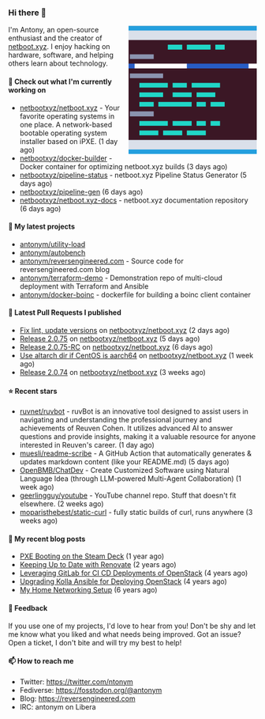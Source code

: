 
### Hi there 👋

<img align="right" src="https://raw.githubusercontent.com/antonym/antonym/master/assets/nbxyz.png" width="260">

I'm Antony, an open-source enthusiast and the creator of [netboot.xyz](https://netboot.xyz). I enjoy 
hacking on hardware, software, and helping others learn about technology. 

#### 👷 Check out what I'm currently working on

- [netbootxyz/netboot.xyz](https://github.com/netbootxyz/netboot.xyz) - Your favorite operating systems in one place.  A network-based bootable operating system installer based on iPXE. (1 day ago)
- [netbootxyz/docker-builder](https://github.com/netbootxyz/docker-builder) - Docker container for optimizing netboot.xyz builds (3 days ago)
- [netbootxyz/pipeline-status](https://github.com/netbootxyz/pipeline-status) - netboot.xyz Pipeline Status Generator (5 days ago)
- [netbootxyz/pipeline-gen](https://github.com/netbootxyz/pipeline-gen) (6 days ago)
- [netbootxyz/netboot.xyz-docs](https://github.com/netbootxyz/netboot.xyz-docs) - netboot.xyz documentation repository (6 days ago)

#### 🌱 My latest projects

- [antonym/utility-load](https://github.com/antonym/utility-load)
- [antonym/autobench](https://github.com/antonym/autobench)
- [antonym/reversengineered.com](https://github.com/antonym/reversengineered.com) - Source code for reversengineered.com blog
- [antonym/terraform-demo](https://github.com/antonym/terraform-demo) - Demonstration repo of multi-cloud deployment with Terraform and Ansible
- [antonym/docker-boinc](https://github.com/antonym/docker-boinc) - dockerfile for building a boinc client container

#### 🔨 Latest Pull Requests I published

- [Fix lint, update versions](https://github.com/netbootxyz/netboot.xyz/pull/1357) on [netbootxyz/netboot.xyz](https://github.com/netbootxyz/netboot.xyz) (2 days ago)
- [Release 2.0.75](https://github.com/netbootxyz/netboot.xyz/pull/1354) on [netbootxyz/netboot.xyz](https://github.com/netbootxyz/netboot.xyz) (5 days ago)
- [Release 2.0.75-RC](https://github.com/netbootxyz/netboot.xyz/pull/1352) on [netbootxyz/netboot.xyz](https://github.com/netbootxyz/netboot.xyz) (6 days ago)
- [Use altarch dir if CentOS is aarch64](https://github.com/netbootxyz/netboot.xyz/pull/1345) on [netbootxyz/netboot.xyz](https://github.com/netbootxyz/netboot.xyz) (1 week ago)
- [Release 2.0.74](https://github.com/netbootxyz/netboot.xyz/pull/1330) on [netbootxyz/netboot.xyz](https://github.com/netbootxyz/netboot.xyz) (3 weeks ago)

#### ⭐ Recent stars

- [ruvnet/ruvbot](https://github.com/ruvnet/ruvbot) - ruvBot is an innovative tool designed to assist users in navigating and understanding the professional journey and achievements of Reuven Cohen. It utilizes advanced AI to answer questions and provide insights, making it a valuable resource for anyone interested in Reuven&#39;s career. (1 day ago)
- [muesli/readme-scribe](https://github.com/muesli/readme-scribe) - A GitHub Action that automatically generates &amp; updates markdown content (like your README.md) (5 days ago)
- [OpenBMB/ChatDev](https://github.com/OpenBMB/ChatDev) - Create Customized Software using Natural Language Idea (through LLM-powered Multi-Agent Collaboration) (1 week ago)
- [geerlingguy/youtube](https://github.com/geerlingguy/youtube) - YouTube channel repo. Stuff that doesn&#39;t fit elsewhere. (2 weeks ago)
- [moparisthebest/static-curl](https://github.com/moparisthebest/static-curl) - fully static builds of curl, runs anywhere (3 weeks ago)

#### 📜 My recent blog posts

- [PXE Booting on the Steam Deck](https://www.reversengineered.com/2022/08/02/pxe-booting-on-the-steam-deck/) (1 year ago)
- [Keeping Up to Date with Renovate](https://www.reversengineered.com/2022/03/13/keeping-up-to-date-with-renovate/) (2 years ago)
- [Leveraging GitLab for CI CD Deployments of OpenStack](https://www.reversengineered.com/2019/08/13/leveraging-gitlab-for-ci-cd-deployments-of-openstack/) (4 years ago)
- [Upgrading Kolla Ansible for Deploying OpenStack](https://www.reversengineered.com/2019/05/10/upgrading-kolla-ansible-for-deploying-openstack/) (4 years ago)
- [My Home Networking Setup](https://www.reversengineered.com/2017/07/29/my-home-networking-setup/) (6 years ago)

#### 💬 Feedback

If you use one of my projects, I'd love to hear from you! Don't be shy and let me know what you liked
and what needs being improved. Got an issue? Open a ticket, I don't bite and will try my best to help!

#### 📫 How to reach me

- Twitter: https://twitter.com/ntonym
- Fediverse: https://fosstodon.org/@antonym
- Blog: https://reversengineered.com
- IRC: antonym on Libera

